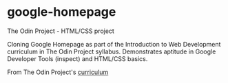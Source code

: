 # google-homepage
The Odin Project - HTML/CSS project

Cloning Google Homepage as part of the Introduction to Web Development curriculum in The Odin Project syllabus. Demonstrates aptitude in Google Developer Tools (inspect) and HTML/CSS basics.

From The Odin Project's [curriculum](http://www.theodinproject.com/courses/web-development-101/lessons/html-css)